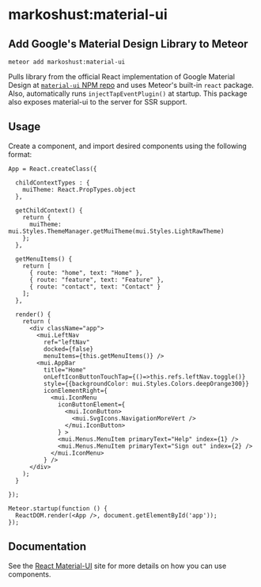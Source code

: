 # markoshust:material-ui

## Add Google's Material Design Library to Meteor

`meteor add markoshust:material-ui`

Pulls library from the official React implementation of Google Material Design at <a href="https://www.npmjs.com/package/material-ui" target="_blank">`material-ui` NPM repo</a> and uses Meteor's built-in `react` package. Also, automatically runs `injectTapEventPlugin()` at startup. This package also exposes material-ui to the server for SSR support.

## Usage

Create a component, and import desired components using the following format:

```
App = React.createClass({

  childContextTypes : {
    muiTheme: React.PropTypes.object
  },

  getChildContext() {
    return {
      muiTheme: mui.Styles.ThemeManager.getMuiTheme(mui.Styles.LightRawTheme)
    };
  },

  getMenuItems() {
    return [
      { route: "home", text: "Home" },
      { route: "feature", text: "Feature" },
      { route: "contact", text: "Contact" }
    ];
  },

  render() {
    return (
      <div className="app">
        <mui.LeftNav
          ref="leftNav"
          docked={false}
          menuItems={this.getMenuItems()} />
        <mui.AppBar
          title="Home"
          onLeftIconButtonTouchTap={()=>this.refs.leftNav.toggle()}
          style={{backgroundColor: mui.Styles.Colors.deepOrange300}}
          iconElementRight={
            <mui.IconMenu
              iconButtonElement={
                <mui.IconButton>
                  <mui.SvgIcons.NavigationMoreVert />
                </mui.IconButton>
              } > 
              <mui.Menus.MenuItem primaryText="Help" index={1} />
              <mui.Menus.MenuItem primaryText="Sign out" index={2} />
            </mui.IconMenu>
          } />
      </div>
    );  
  }

});

Meteor.startup(function () {
  ReactDOM.render(<App />, document.getElementById('app'));
});
```

## Documentation

See the <a href="http://material-ui.com/#/" target="_blank">React Material-UI</a> site for more details on how you can use components.
